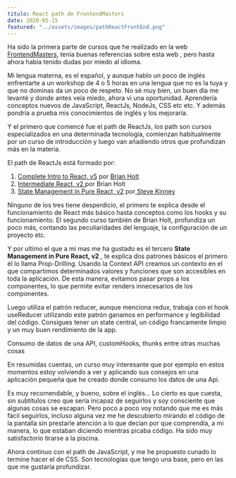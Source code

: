 ```yaml
---
titulo: React path de FrontendMasters
date: 2020-05-15
featured: "../assets/images/pathReactFrontEnd.png"
---
```


Ha sido la primera parte de cursos que he realizado en la web [FrontendMasters](https://frontendmasters.com/), tenía buenas referencias sobre esta web , pero hasta ahora había tenido dudas por miedo al idioma.

Mi lengua materna, es el español, y aunque hablo un poco de inglés enfrentarte a un workshop de 4 o 5 horas en una lengua que no es la tuya y que no dominas da un poco de respeto. No sé muy bien, un buen día me levanté y donde antes veía miedo, ahora vi una oportunidad. Aprendería conceptos nuevos de JavaScript, ReactJs, NodeJs, CSS etc etc. Y además pondría a prueba mis conocimientos de inglés y los mejoraría.

Y el primero que comencé fue el path de ReactJs, los path son cursos especializados en una determinada tecnología, comienzan habitualmente por un curso de introducción y luego van añadiendo otros que profundizan más en la materia.

El path de ReactJs está formado por:

1. [Complete Intro to React, v5](https://frontendmasters.com/courses/complete-react-v5/) por [Brian Holt](https://twitter.com/holtbt)
2. [Intermediate React, v2 ](https://frontendmasters.com/courses/intermediate-react-v2/)por Brian Holt
3. [State Management in Pure React, v2](https://frontendmasters.com/courses/pure-react-state/) por[ Steve Kinney](https://twitter.com/stevekinney)

Ninguno de los tres tiene desperdicio, el primero te explica desde el funcionamiento de React más básico hasta conceptos como los hooks y su funcionamiento. El segundo curso también de Brian Holt, profundiza un poco más, contando las peculiaridades del lenguaje, la configuración de un proyecto etc.

Y por ultimo el que a mi mas me ha gustado es el tercero **State Management in Pure React, v2** , te explica dos patrones básicos el primero él lo llama Prop-Drilling. Usando la Context API creamos un contexto en el que compartimos determinados valores y funciones que son accesibles en toda la aplicación. De esta manera, evitamos pasar props a los componentes, lo que permite evitar renders innecesarios de los componentes.

Luego utiliza el patrón reducer, aunque menciona redux, trabaja con el hook useReducer utilizando este patrón ganamos en performance y legibilidad del código. Consigues tener un state central, un código francamente limpio y un muy buen rendimiento de la app.

Consumo de datos de una API, customHooks, thunks entre otras muchas cosas

En resumidas cuentas, un curso muy interesante que por ejemplo en estos momentos estoy volviendo a ver y aplicando sus consejos en una aplicación pequeña que he creado donde consumo los datos de una Api.

Es muy recomendable, y bueno, sobre el inglés... Lo cierto es que cuesta, sin subtítulos creo que sería incapaz de seguirlos y soy consciente que algunas cosas se escapan. Pero poco a poco voy notando que me es más fácil seguirlos, incluso alguna vez me he descubierto mirando el código de la pantalla sin prestarle atención a lo que decían por que comprendía, a mi manera, lo que estaban diciendo mientras picaba código. Ha sido muy satisfactorio tirarse a la piscina.

Ahora continuo con el path de JavaScript, y me he propuesto cunado lo termine hacer el de CSS. Son tecnologías que tengo una base, pero en las que me gustaría profundizar.
